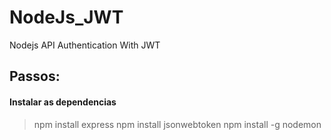 # NodeJs_JWT
Nodejs API Authentication With JWT

## Passos: 

#### Instalar as dependencias
> npm install express
>npm install jsonwebtoken
>npm install -g nodemon
